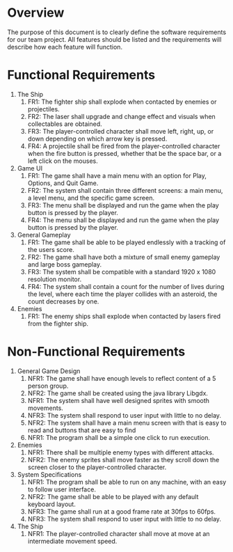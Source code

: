 # Overview

The purpose of this document is to clearly define the software requirements for our team project. All features should be listed and the requirements will describe how each feature will function.

# Functional Requirements

1. The Ship
    1. FR1: The fighter ship shall explode when contacted by enemies or projectiles.
    1. FR2: The laser shall upgrade and change effect and visuals when collectables are obtained.
    1. FR3: The player-controlled character shall move left, right, up, or down depending on which arrow key is pressed.
    1. FR4: A projectile shall be fired from the player-controlled character when the fire button is pressed, whether that be the space bar, or a left click on the mouses.
1. Game UI
    1. FR1: The game shall have a main menu with an option for Play, Options, and Quit Game.
    1. FR2: The system shall contain three different screens: a main menu, a level menu, and the specific game screen.
    1. FR3: The menu shall be displayed and run the game when the play button is pressed by the player.
    1. FR4: The menu shall be displayed and run the game when the play button is pressed by the player.
1. General Gameplay
    1. FR1: The game shall be able to be played endlessly with a tracking of the users score.
    1. FR2: The game shall have both a mixture of small enemy gameplay and large boss gameplay.
    1. FR3: The system shall be compatible with a standard 1920 x 1080 resolution monitor.
    1. FR4: The system shall contain a count for the number of lives during the level, where each time the player collides with an asteroid, the count decreases by one.
1. Enemies
    1. FR1: The enemy ships shall explode when contacted by lasers fired from the fighter ship. 

# Non-Functional Requirements

1. General Game Design
    1. NFR1: The game shall have enough levels to reflect content of a 5 person group.
    1. NFR2: The game shall be created using the java library Libgdx.
    1. NFR1: The system shall have well designed sprites with smooth movements.
    1. NFR3: The system shall respond to user input with little to no delay.
    1. NFR2: The system shall have a main menu screen with that is easy to read and buttons that are easy to find
    1. NFR1: The program shall be a simple one click to run execution.
1. Enemies
    1. NFR1: There shall be multiple enemy types with different attacks. 
    1. NFR2: The enemy sprites shall move faster as they scroll down the screen closer to the player-controlled character. 
1. System Specifications
    1. NFR1: The program shall be able to run on any machine, with an easy to follow user interface.
    1. NFR2: The game shall be able to be played with any default keyboard layout.
    1. NFR3: The game shall run at a good frame rate at 30fps to 60fps.
    1. NFR3: The system shall respond to user input with little to no delay.
1. The Ship
    1. NFR1:  The player-controlled character shall move at move at an intermediate movement speed.



